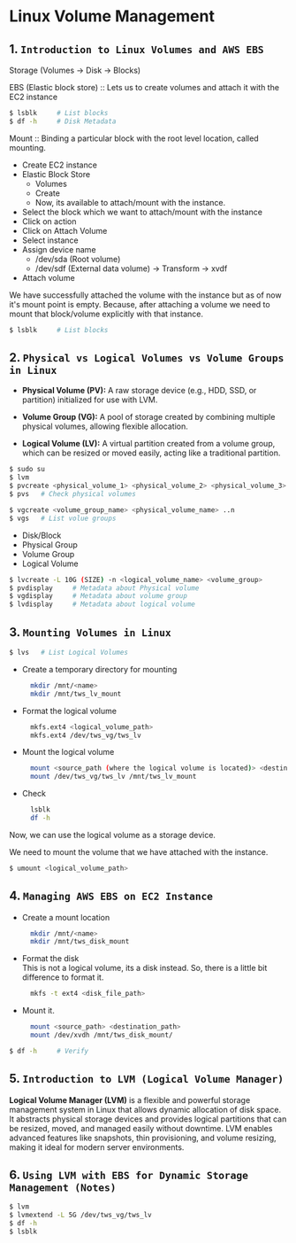 # Linux Volume Management

## 1. `Introduction to Linux Volumes and AWS EBS`

Storage (Volumes -> Disk -> Blocks)

EBS (Elastic block store) :: Lets us to create volumes and attach it with the EC2 instance

```bash
$ lsblk     # List blocks
$ df -h     # Disk Metadata
```

Mount :: Binding a particular block with the root level location, called mounting.

- Create EC2 instance
- Elastic Block Store
  - Volumes
  - Create
  - Now, its available to attach/mount with the instance.
- Select the block which we want to attach/mount with the instance
- Click on action
- Click on Attach Volume
- Select instance
- Assign device name
  - /dev/sda (Root volume)
  - /dev/sdf (External data volume) -> Transform -> xvdf
- Attach volume

We have successfully attached the volume with the instance but as of now it's mount point is empty. Because, after attaching a volume we need to mount that block/volume explicitly with that instance.

```bash
$ lsblk     # List blocks
```

## 2. `Physical vs Logical Volumes vs Volume Groups in Linux`

- **Physical Volume (PV):** A raw storage device (e.g., HDD, SSD, or partition) initialized for use with LVM.

- **Volume Group (VG):** A pool of storage created by combining multiple physical volumes, allowing flexible allocation.

- **Logical Volume (LV):** A virtual partition created from a volume group, which can be resized or moved easily, acting like a traditional partition.

```bash
$ sudo su
$ lvm
$ pvcreate <physical_volume_1> <physical_volume_2> <physical_volume_3> ..n  # Create physical volumes
$ pvs   # Check physical volumes
```

```bash
$ vgcreate <volume_group_name> <physical_volume_name> ..n
$ vgs   # List volue groups
```

- Disk/Block
- Physical Group
- Volume Group
- Logical Volume

```bash
$ lvcreate -L 10G (SIZE) -n <logical_volume_name> <volume_group>
$ pvdisplay     # Metadata about Physical volume
$ vgdisplay     # Metadata about volume group
$ lvdisplay     # Metadata about logical volume
```

## 3. `Mounting Volumes in Linux`

```bash
$ lvs   # List Logical Volumes
```

- Create a temporary directory for mounting

  ```bash
    mkdir /mnt/<name>
    mkdir /mnt/tws_lv_mount
  ```

- Format the logical volume

  ```bash
    mkfs.ext4 <logical_volume_path>
    mkfs.ext4 /dev/tws_vg/tws_lv
  ```

- Mount the logical volume

  ```bash
    mount <source_path (where the logical volume is located)> <destination_path (where we want to mount)>
    mount /dev/tws_vg/tws_lv /mnt/tws_lv_mount
  ```

- Check
  ```bash
    lsblk
    df -h
  ```

Now, we can use the logical volume as a storage device.

We need to mount the volume that we have attached with the instance.

```bash
$ umount <logical_volume_path>
```

## 4. `Managing AWS EBS on EC2 Instance`

- Create a mount location

  ```bash
    mkdir /mnt/<name>
    mkdir /mnt/tws_disk_mount
  ```

- Format the disk
  <br/>
  This is not a logical volume, its a disk instead. So, there is a little bit difference to format it.

  ```bash
    mkfs -t ext4 <disk_file_path>
  ```

- Mount it.
  ```bash
    mount <source_path> <destination_path>
    mount /dev/xvdh /mnt/tws_disk_mount/
  ```

```bash
$ df -h     # Verify
```

## 5. `Introduction to LVM (Logical Volume Manager)`

**Logical Volume Manager (LVM)** is a flexible and powerful storage management system in Linux that allows dynamic allocation of disk space. It abstracts physical storage devices and provides logical partitions that can be resized, moved, and managed easily without downtime. LVM enables advanced features like snapshots, thin provisioning, and volume resizing, making it ideal for modern server environments.

## 6. `Using LVM with EBS for Dynamic Storage Management (Notes)`

```bash
$ lvm
$ lvmextend -L 5G /dev/tws_vg/tws_lv
$ df -h
$ lsblk
```
